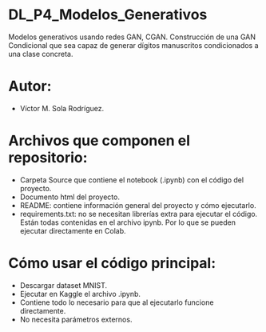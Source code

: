# DL_P4_Modelos_Generativos
Modelos generativos usando redes GAN, CGAN.
Construcción de una GAN Condicional que sea capaz de generar dígitos manuscritos condicionados a una clase concreta.

# Autor:
- Víctor M. Sola Rodríguez.

# Archivos que componen el repositorio:
- Carpeta Source que contiene el notebook (.ipynb) con el código del proyecto.
- Documento html del proyecto.
- README: contiene información general del proyecto y cómo ejecutarlo.
- requirements.txt: no se necesitan librerías extra para ejecutar el código. Están todas contenidas en el archivo ipynb. Por lo que se pueden ejecutar directamente en Colab.

# Cómo usar el código principal:
- Descargar dataset MNIST.
- Ejecutar en Kaggle el archivo .ipynb.
- Contiene todo lo necesario para que al ejecutarlo funcione directamente.
- No necesita parámetros externos.
